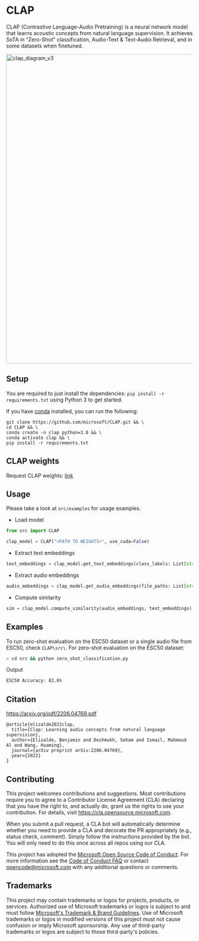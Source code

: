 # CLAP

CLAP (Contrastive Language-Audio Pretraining) is a neural network model that learns acoustic concepts from natural language supervision. It achieves SoTA in “Zero-Shot” classification, Audio-Text & Text-Audio Retrieval, and in some datasets when finetuned.

<img width="832" alt="clap_diagram_v3" src="https://user-images.githubusercontent.com/26778834/199842089-39ef6a2e-8abb-4338-bdfe-680abab70f53.png">

## Setup

You are required to just install the dependencies: `pip install -r requirements.txt` using Python 3 to get started.

If you have [conda](https://www.anaconda.com) installed, you can run the following: 

```shell
git clone https://github.com/microsoft/CLAP.git && \
cd CLAP && \
conda create -n clap python=3.8 && \
conda activate clap && \
pip install -r requirements.txt
```

## CLAP weights
Request CLAP weights: [link](https://zenodo.org/record/7312125#.Y22vecvMIQ9)


## Usage

Please take a look at `src/examples` for usage examples. 

- Load model
```python
from src import CLAP 

clap_model = CLAP("<PATH TO WEIGHTS>", use_cuda=False)
```

- Extract text embeddings
```python
text_embeddings = clap_model.get_text_embeddings(class_labels: List[str])
```

- Extract audio embeddings
```python
audio_embeddings = clap_model.get_audio_embeddings(file_paths: List[str])
```

- Compute similarity 
```python
sim = clap_model.compute_similarity(audio_embeddings, text_embeddings)
```

## Examples
To run zero-shot evaluation on the ESC50 dataset or a single audio file from ESC50, check `CLAP\src\`. For zero-shot evaluation on the ESC50 dataset:
```bash
> cd src && python zero_shot_classification.py
```
Output
```bash
ESC50 Accuracy: 82.6%
```

## Citation
https://arxiv.org/pdf/2206.04769.pdf
```
@article{elizalde2022clap,
  title={Clap: Learning audio concepts from natural language supervision},
  author={Elizalde, Benjamin and Deshmukh, Soham and Ismail, Mahmoud Al and Wang, Huaming},
  journal={arXiv preprint arXiv:2206.04769},
  year={2022}
}
```

## Contributing

This project welcomes contributions and suggestions.  Most contributions require you to agree to a
Contributor License Agreement (CLA) declaring that you have the right to, and actually do, grant us
the rights to use your contribution. For details, visit https://cla.opensource.microsoft.com.

When you submit a pull request, a CLA bot will automatically determine whether you need to provide
a CLA and decorate the PR appropriately (e.g., status check, comment). Simply follow the instructions
provided by the bot. You will only need to do this once across all repos using our CLA.

This project has adopted the [Microsoft Open Source Code of Conduct](https://opensource.microsoft.com/codeofconduct/).
For more information see the [Code of Conduct FAQ](https://opensource.microsoft.com/codeofconduct/faq/) or
contact [opencode@microsoft.com](mailto:opencode@microsoft.com) with any additional questions or comments.

## Trademarks

This project may contain trademarks or logos for projects, products, or services. Authorized use of Microsoft 
trademarks or logos is subject to and must follow 
[Microsoft's Trademark & Brand Guidelines](https://www.microsoft.com/en-us/legal/intellectualproperty/trademarks/usage/general).
Use of Microsoft trademarks or logos in modified versions of this project must not cause confusion or imply Microsoft sponsorship.
Any use of third-party trademarks or logos are subject to those third-party's policies.
